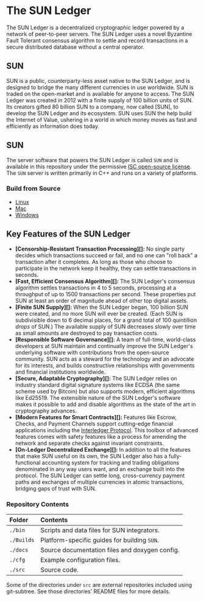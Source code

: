 # The SUN Ledger

The SUN Ledger is a decentralized cryptographic ledger powered by a network of peer-to-peer servers. The SUN Ledger uses a novel Byzantine Fault Tolerant consensus algorithm to settle and record transactions in a secure distributed database without a central operator.

## SUN
SUN is a public, counterparty-less asset native to the SUN Ledger, and is designed to bridge the many different currencies in use worldwide. SUN is traded on the open-market and is available for anyone to access. The SUN Ledger was created in 2012 with a finite supply of 100 billion units of SUN. Its creators gifted 80 billion SUN to a company, now called [SUN], to develop the SUN Ledger and its ecosystem.  SUN uses SUN the help build the Internet of Value, ushering in a world in which money moves as fast and efficiently as information does today.

## SUN
The server software that powers the SUN Ledger is called `SUN` and is available in this repository under the permissive [ISC open-source license](LICENSE). The `SUN` server is written primarily in C++ and runs on a variety of platforms.

### Build from Source

* [Linux](Builds/linux/README.md)
* [Mac](Builds/macos/README.md)
* [Windows](Builds/VisualStudio2017/README.md)

## Key Features of the SUN Ledger

- **[Censorship-Resistant Transaction Processing][]:** No single party decides which transactions succeed or fail, and no one can "roll back" a transaction after it completes. As long as those who choose to participate in the network keep it healthy, they can settle transactions in seconds.
- **[Fast, Efficient Consensus Algorithm][]:** The SUN Ledger's consensus algorithm settles transactions in 4 to 5 seconds, processing at a throughput of up to 1500 transactions per second. These properties put SUN at least an order of magnitude ahead of other top digital assets.
- **[Finite SUN Supply][]:** When the SUN Ledger began, 100 billion SUN were created, and no more SUN will ever be created. (Each SUN is subdivisible down to 6 decimal places, for a grand total of 100 quintillion _drops_ of SUN.) The available supply of SUN decreases slowly over time as small amounts are destroyed to pay transaction costs.
- **[Responsible Software Governance][]:** A team of full-time, world-class developers at SUN maintain and continually improve the SUN Ledger's underlying software with contributions from the open-source community. SUN acts as a steward for the technology and an advocate for its interests, and builds constructive relationships with governments and financial institutions worldwide.
- **[Secure, Adaptable Cryptography][]:** The SUN Ledger relies on industry standard digital signature systems like ECDSA (the same scheme used by Bitcoin) but also supports modern, efficient algorithms like Ed25519. The extensible nature of the SUN Ledger's software makes it possible to add and disable algorithms as the state of the art in cryptography advances.
- **[Modern Features for Smart Contracts][]:** Features like Escrow, Checks, and Payment Channels support cutting-edge financial applications including the [Interledger Protocol](https://interledger.org/). This toolbox of advanced features comes with safety features like a process for amending the network and separate checks against invariant constraints.
- **[On-Ledger Decentralized Exchange][]:** In addition to all the features that make SUN useful on its own, the SUN Ledger also has a fully-functional accounting system for tracking and trading obligations denominated in any way users want, and an exchange built into the protocol. The SUN Ledger can settle long, cross-currency payment paths and exchanges of multiple currencies in atomic transactions, bridging gaps of trust with SUN.

### Repository Contents

| Folder     | Contents                                         |
|:-----------|:-------------------------------------------------|
| `./bin`    | Scripts and data files for SUN integrators.   |
| `./Builds` | Platform-specific guides for building `SUN`. |
| `./docs`   | Source documentation files and doxygen config.   |
| `./cfg`    | Example configuration files.                     |
| `./src`    | Source code.                                     |

Some of the directories under `src` are external repositories included using
git-subtree. See those directories' README files for more details.
